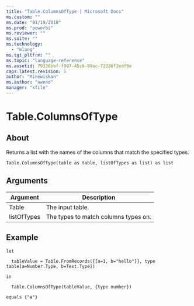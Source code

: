 ```yaml
---
title: "Table.ColumnsOfType | Microsoft Docs"
ms.custom: ""
ms.date: "01/19/2018"
ms.prod: "powerbi"
ms.reviewer: ""
ms.suite: ""
ms.technology: 
  - "mlang"
ms.tgt_pltfrm: ""
ms.topic: "language-reference"
ms.assetid: 79336bbf-f807-45c6-89ac-72336f2edf9e
caps.latest.revision: 5
author: "Minewiskan"
ms.author: "owend"
manager: "kfile"
---
```

# Table.ColumnsOfType

  
## About  
Returns a list with the names of the columns that match the specified types.  
  
```  
Table.ColumnsOfType(table as table, listOfTypes as list) as list  
```  
  
## Arguments  
  
|Argument|Description|  
|------------|---------------|  
|Table|The input table.|  
|listOfTypes|The types to match columns types on.|  
  
## Example  
  
```  
let  
  
  tableValue = Table.FromRecords({[a=1, b="hello"]}, type table[a=Number.Type, b=Text.Type])  
  
in  
  
  Table.ColumnsOfType(tableValue, {type number})  
  
equals {"a"}  
```  
